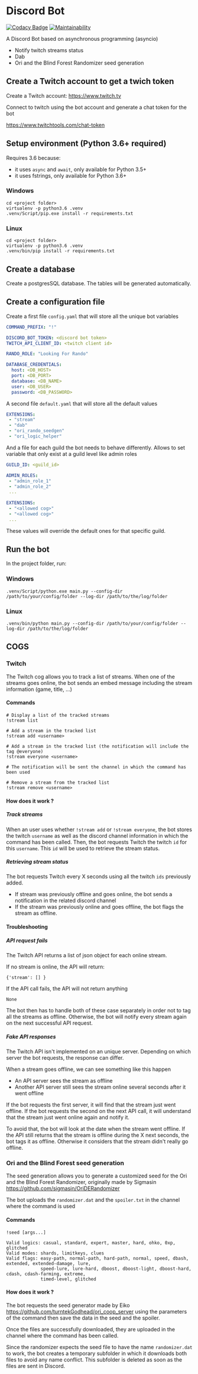 # Discord Bot

[![Codacy Badge](https://api.codacy.com/project/badge/Grade/902886185fd2476dadab0cb1a4c4f3a9)](https://app.codacy.com/app/tesence/discord_bot?utm_source=github.com&utm_medium=referral&utm_content=tesence/discord_bot&utm_campaign=Badge_Grade_Dashboard)
[![Maintainability](https://api.codeclimate.com/v1/badges/e5874485dd3795f5e940/maintainability)](https://codeclimate.com/github/tesence/discord_bot/maintainability)

A Discord Bot based on asynchronous programming (asyncio)

- Notify twitch streams status
- Dab
- Ori and the Blind Forest Randomizer seed generation

## Create a Twitch account to get a twich token

Create a Twitch account: https://www.twitch.tv

Connect to twitch using the bot account and generate a chat token for the bot

https://www.twitchtools.com/chat-token

## Setup environment (Python 3.6+ required)

Requires 3.6 because:
* it uses `async` and `await`, only available for Python 3.5+
* it uses fstrings, only available for Python 3.6+

### Windows

	cd <project folder>
	virtualenv -p python3.6 .venv
	.venv/Script/pip.exe install -r requirements.txt


### Linux

	cd <project folder>
	virtualenv -p python3.6 .venv
	.venv/bin/pip install -r requirements.txt

## Create a database

Create a postgresSQL database. The tables will be generated automatically.


## Create a configuration file

Create a first file `config.yaml` that will store all the unique bot variables

```yaml
COMMAND_PREFIX: "!"

DISCORD_BOT_TOKEN: <discord bot token>
TWITCH_API_CLIENT_ID: <twitch client id>

RANDO_ROLE: "Looking For Rando"

DATABASE_CREDENTIALS:
  host: <DB_HOST>
  port: <DB_PORT>
  database: <DB_NAME>
  user: <DB_USER>
  password: <DB_PASSWORD>
```

A second file `default.yaml` that will store all the default values

```yaml
EXTENSIONS:
 - "stream"
 - "dab"
 - "ori_rando_seedgen"
 - "ori_logic_helper"
```

And a file for each guild the bot needs to behave differently. Allows to set variable that only exist at a guild level 
like admin roles

```yaml
GUILD_ID: <guild_id>

ADMIN_ROLES:
 - "admin_role_1"
 - "admin_role_2"
 ...
 
EXTENSIONS:
 - "<allowed cog>"
 - "<allowed cog>"
 ...
```

These values will override the default ones for that specific guild.

## Run the bot

In the project folder, run:

### Windows

	.venv/Script/python.exe main.py --config-dir /path/to/your/config/folder --log-dir /path/to/the/log/folder


### Linux

	.venv/bin/python main.py --config-dir /path/to/your/config/folder --log-dir /path/to/the/log/folder

## COGS

### Twitch

The Twitch cog allows you to track a list of streams.
When one of the streams goes online, the bot sends an embed message including the stream information (game, title, ...)

#### Commands

	# Display a list of the tracked streams
	!stream list

	# Add a stream in the tracked list
	!stream add <username>

	# Add a stream in the tracked list (the notification will include the tag @everyone)
	!stream everyone <username>

	# The notification will be sent the channel in which the command has been used

	# Remove a stream from the tracked list
	!stream remove <username>


#### How does it work ?

##### Track streams

When an user uses whether `!stream add` or `!stream everyone`,
the bot stores the twitch `username` as well as the discord channel information in which the command has been called.  Then, the bot requests Twitch the twitch `id` for this `username`. This `id` will be used to retrieve the stream status.

##### Retrieving stream status

The bot requests Twitch every X seconds using all the twitch `ids` previously added.

- If stream was previously offline and goes online, the bot sends a notification in the related discord channel
- If the stream was previously online and goes offline, the bot flags the stream as offline.

#### Troubleshooting

##### API request fails
The Twitch API returns a list of json object for each online stream.

If no stream is online, the API will return:
```
{'stream': [] }
```
 If the API call fails, the API will not return anything
```
None
```
 The bot then has to handle both of these case separately in order not to tag all the streams as offline. Otherwise, the bot will notify every stream again on the next successful API request.

##### Fake API responses

The Twitch API isn't implemented on an unique server. Depending on which server the bot requests, the response can differ.

When a stream goes offline, we can see something like this happen

 - An API server sees the stream as offline
 - Another API server still sees the stream online several seconds after it went offline

If the bot requests the first server, it will find that the stream just went offline. If the bot requests the second on the next API call, it will understand that the stream just went online again and notify it.

To avoid that, the bot will look at the date when the stream went offline.
If the API still returns that the stream is offline during the X next seconds, the bot tags it as offline. Otherwise it considers that the stream didn't really go offline.

### Ori and the Blind Forest seed generation

The seed generation allows you to generate a customized seed for the Ori and the Blind Forest Randomizer,
originally made by Sigmasin https://github.com/sigmasin/OriDERandomizer

The bot uploads the `randomizer.dat` and the `spoiler.txt` in the channel where the command is used


#### Commands

	!seed [args...]

    Valid logics: casual, standard, expert, master, hard, ohko, 0xp, glitched
    Valid modes: shards, limitkeys, clues
    Valid flags: easy-path, normal-path, hard-path, normal, speed, dbash, extended, extended-damage, lure,
                 speed-lure, lure-hard, dboost, dboost-light, dboost-hard, cdash, cdash-farming, extreme,
                 timed-level, glitched

#### How does it work ?

  The bot requests the seed generator made by Eiko https://github.com/turntekGodhead/ori_coop_server using
  the parameters of the command then save the data in the seed and the spoiler.

  Once the files are successfully downloaded, they are uploaded in the channel where the command has been called.

  Since the randomizer expects the seed file to have the name `randomizer.dat` to work, the bot creates a temporary
  subfolder in which it downloads both files to avoid any name conflict. This subfolder is deleted as soon as the
  files are sent in Discord.